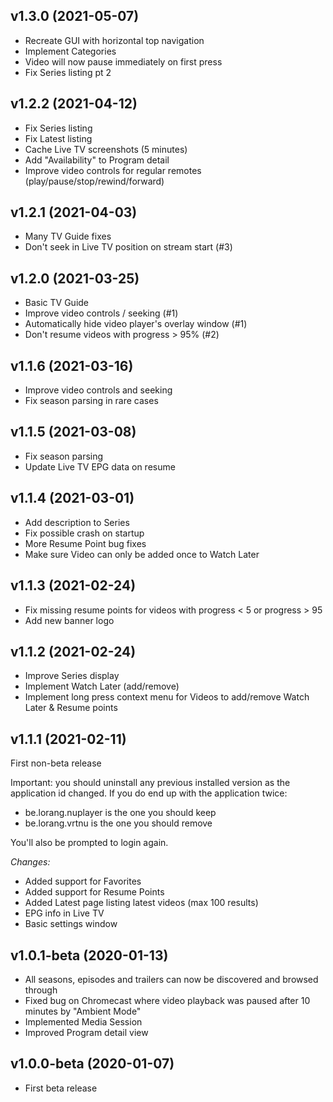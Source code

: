 ## v1.3.0 (2021-05-07)

- Recreate GUI with horizontal top navigation
- Implement Categories
- Video will now pause immediately on first press
- Fix Series listing pt 2

## v1.2.2 (2021-04-12)

- Fix Series listing
- Fix Latest listing
- Cache Live TV screenshots (5 minutes)
- Add "Availability" to Program detail
- Improve video controls for regular remotes (play/pause/stop/rewind/forward)

## v1.2.1 (2021-04-03)

- Many TV Guide fixes
- Don't seek in Live TV position on stream start (#3)

## v1.2.0 (2021-03-25)

- Basic TV Guide
- Improve video controls / seeking (#1)
- Automatically hide video player's overlay window (#1)
- Don't resume videos with progress > 95% (#2)

## v1.1.6 (2021-03-16)

- Improve video controls and seeking
- Fix season parsing in rare cases

## v1.1.5 (2021-03-08)

- Fix season parsing
- Update Live TV EPG data on resume

## v1.1.4 (2021-03-01)

- Add description to Series
- Fix possible crash on startup
- More Resume Point bug fixes
- Make sure Video can only be added once to Watch Later

## v1.1.3 (2021-02-24)

- Fix missing resume points for videos with progress < 5 or progress > 95
- Add new banner logo

## v1.1.2 (2021-02-24)

- Improve Series display
- Implement Watch Later (add/remove)
- Implement long press context menu for Videos to add/remove Watch Later & Resume points

## v1.1.1 (2021-02-11)

First non-beta release

Important: you should uninstall any previous installed version as the application id changed.
If you do end up with the application twice:
- be.lorang.nuplayer is the one you should keep
- be.lorang.vrtnu is the one you should remove

You'll also be prompted to login again.

*Changes:*

- Added support for Favorites
- Added support for Resume Points
- Added Latest page listing latest videos (max 100 results)
- EPG info in Live TV
- Basic settings window

## v1.0.1-beta (2020-01-13)
- All seasons, episodes and trailers can now be discovered and browsed through
- Fixed bug on Chromecast where video playback was paused after 10 minutes by "Ambient Mode"
- Implemented Media Session
- Improved Program detail view

## v1.0.0-beta (2020-01-07)
- First beta release
